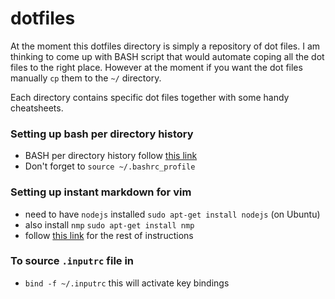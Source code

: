# dotfiles

At the moment this dotfiles directory is simply a repository of dot files. I am thinking to come up with BASH
script that would automate coping all the dot files to the right place. However at the moment if you want the
dot files manually `cp` them to the `~/` directory. 

Each directory contains specific dot files together with some handy cheatsheets.

### Setting up bash per directory history 

- BASH per directory history follow [this link](https://gist.github.com/leipzig/1651133)
- Don't forget to `source ~/.bashrc_profile` 

### Setting up instant markdown for vim 

- need to have `nodejs` installed `sudo apt-get install nodejs` (on Ubuntu)
- also install `nmp` `sudo apt-get install nmp`
- follow [this link](https://github.com/suan/vim-instant-markdown) for the rest of instructions

### To source `.inputrc` file in

 - `bind -f ~/.inputrc` this will activate key bindings
